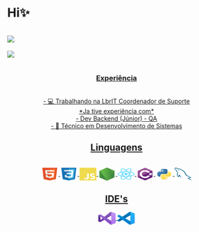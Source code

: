 <!---
DanielaLudwig1/DanielaLudwig1 is a ✨ special ✨ repository because its `README.md` (this file) appears on your GitHub profile.
You can click the Preview link to take a look at your changes.
--->
# Hi✨
 <div>
<p style="display: inline-block;" align="center" >
 <a href="https://github.com/DanielaLudwig1"> 
   <img align= center height="180em" src="https://github-readme-stats.vercel.app/api?username=DanielaLudwig1&show_icons=true&theme=tokyonight&count_private=true&include_all_commits=true">
<br>
<br>
   <img align= center  src="https://github-readme-stats.vercel.app/api/top-langs/?username=DanielaLudwig1&line_height=21&layout=compact&langs_count=6&theme=tokyonight">
 </p>
<br>
</div>


<h3 align=center>Experiência</h3>
<p align=center> 
<br>
- 💻 Trabalhando na LbrIT Coordenador de Suporte
 <br>
 *Ja tive experiência com*
 <br>
 - Dev Backend (Júnior)
 - QA
<br>
 - 🔭 Técnico em Desenvolvimento de Sistemas
 <br>
</p>
<h2 align=center> Linguagens </h2>
<div style="display: inline_block" align=center><br>
  <img align="center" alt="Dani-HTML" height="30" width="40" src="https://raw.githubusercontent.com/devicons/devicon/master/icons/html5/html5-original.svg">
  <img align="center" alt="Dani-CSS" height="30" width="40" src="https://raw.githubusercontent.com/devicons/devicon/master/icons/css3/css3-original.svg">
  <img align="center" alt="Dani-Js" height="30" width="40" src="https://raw.githubusercontent.com/devicons/devicon/master/icons/javascript/javascript-plain.svg">
  <img align="center" alt="Dani-NODE" height="30" width="40" src="https://raw.githubusercontent.com/devicons/devicon/master/icons/nodejs/nodejs-original.svg">
  <img align="center" alt="Dani-REACT" height="30" width="40" src="https://raw.githubusercontent.com/devicons/devicon/master/icons/react/react-original.svg">
  <img align="center" alt="Dani-C#" height="30" width="40" src="https://raw.githubusercontent.com/devicons/devicon/master/icons/csharp/csharp-original.svg">
  <img align="center" alt="Dani-Python" height="30" width="40" src="https://raw.githubusercontent.com/devicons/devicon/master/icons/python/python-original.svg">
  <img align="center" alt="Dani-MySQL" height="30" width="40" src="https://raw.githubusercontent.com/devicons/devicon/master/icons/mysql/mysql-original.svg">
   <!--<img align="right" alt="Dani-pic" height="150" style="border-radius:50px;" src="https://user-images.githubusercontent.com/127230187/227042992-f884aef7-a58a-47f5-9f2e-5c7e43eaa284.png">
   --->
</div>

<h2 align=center> IDE's </h2>
<div style="display: inline_block" align=center>
  <img align="center" alt="Dani-VisualStudio" height="30" width="40" src="https://raw.githubusercontent.com/devicons/devicon/master/icons/visualstudio/visualstudio-original.svg">
  <img align="center" alt="Dani-VSCode" height="30" width="40" src="https://raw.githubusercontent.com/devicons/devicon/master/icons/vscode/vscode-original.svg">
</div>
  
  
  <div>
    
 </div>
